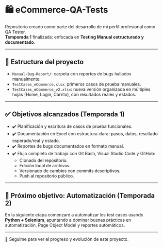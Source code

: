 # 🛍️ eCommerce-QA-Tests

Repositorio creado como parte del desarrollo de mi perfil profesional como QA Tester.  
**Temporada 1** finalizada: enfocada en **Testing Manual estructurado y documentado**.

---

## 📁 Estructura del proyecto

- `Manual-Bug-Report/`: carpeta con reportes de bugs hallados manualmente.
- `TestCases_eCommerce.xlsx`: primeros casos de prueba manuales.
- `TestCases_eCommerce_v2.xlsx`: nueva versión organizada en múltiples hojas (Home, Login, Carrito), con resultados reales y estados.

---

## ✅ Objetivos alcanzados (Temporada 1)

- ✔️ Planificación y escritura de casos de prueba funcionales.
- ✔️ Documentación en Excel con estructura clara: pasos, datos, resultado esperado/real y estado.
- ✔️ Reportes de bugs documentados en formato manual.
- ✔️ Flujo completo de trabajo con Git Bash, Visual Studio Code y GitHub:
  - Clonado del repositorio.
  - Edición local de archivos.
  - Versionado de cambios con commits descriptivos.
  - Push al repositorio público.
  
---

## 🚀 Próximo objetivo: Automatización (Temporada 2)

En la siguiente etapa comenzaré a automatizar los test cases usando **Python + Selenium**, apuntando a dominar buenas prácticas en automatización, Page Object Model y reportes automáticos.

---

🔗 Seguime para ver el progreso y evolución de este proyecto.